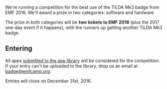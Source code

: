 We're running a competition for the best use of the TiLDA Mk3 badge from
EMF 2016. We'll award a prize in two categories: software and hardware.

The prize in both categories will be **two tickets to EMF 2018** (plus
the 2017 one-day event if it happens), with the runners up getting
another TiLDA Mk3 badge.

## Entering

All apps [submitted to the app library](http://api.badge.emfcamp.org/)
will be considered for the competition. If your entry can't be uploaded
to the library, drop us an email at badge@emfcamp.org.

Entries will close on December 31st, 2016.